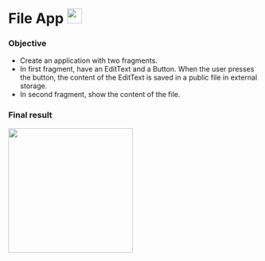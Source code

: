 # File App <img src="https://user-images.githubusercontent.com/28673805/64964191-3e6b5080-d8a3-11e9-92fa-694114939c3b.png" width="30">

### Objective

* Create an application with two fragments.
* In first fragment, have an EditText and a Button. When the user presses the button, the content of the EditText is saved in a public file in external storage.
* In second fragment, show the content of the file.

### Final result

<img src="https://user-images.githubusercontent.com/28673805/64964271-60fd6980-d8a3-11e9-8aba-d4163561ea74.gif" width="250">
